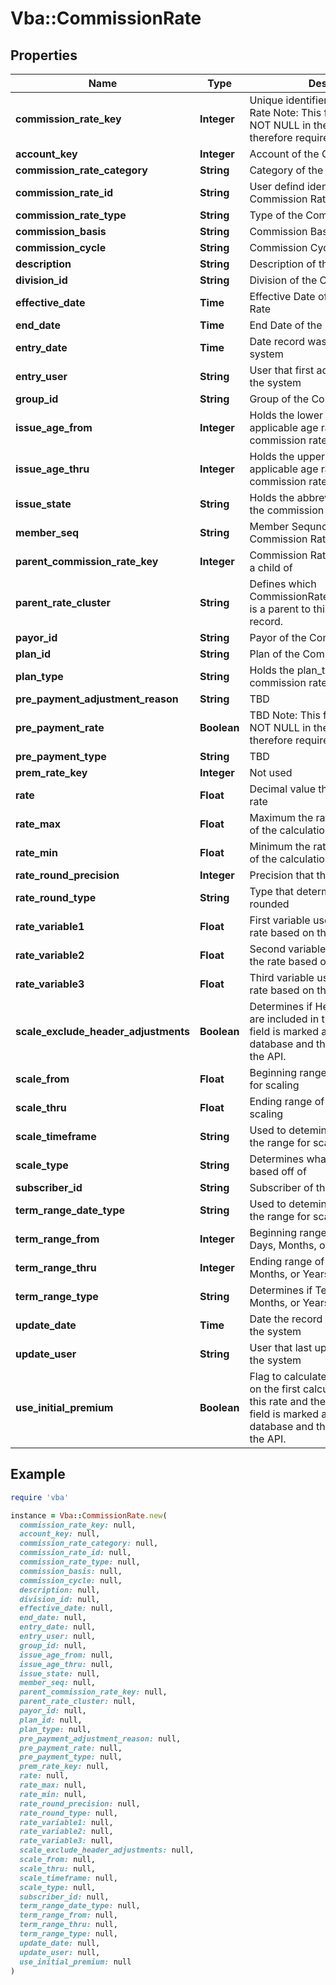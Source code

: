# Vba::CommissionRate

## Properties

| Name | Type | Description | Notes |
| ---- | ---- | ----------- | ----- |
| **commission_rate_key** | **Integer** | Unique identifier for the Commission Rate Note: This field is marked as NOT NULL in the database and therefore required by the API. |  |
| **account_key** | **Integer** | Account of the Commission Rate | [optional] |
| **commission_rate_category** | **String** | Category of the Commission Rate | [optional] |
| **commission_rate_id** | **String** | User defind identifier for the Commission Rate | [optional] |
| **commission_rate_type** | **String** | Type of the Commission Rate | [optional] |
| **commission_basis** | **String** | Commission Basis used for the rate | [optional] |
| **commission_cycle** | **String** | Commission Cycle used for the rate | [optional] |
| **description** | **String** | Description of the Commission Rate | [optional] |
| **division_id** | **String** | Division of the Commission Rate | [optional] |
| **effective_date** | **Time** | Effective Date of the Commission Rate | [optional] |
| **end_date** | **Time** | End Date of the Commission Rate | [optional] |
| **entry_date** | **Time** | Date record was first added to the system | [optional] |
| **entry_user** | **String** | User that first added the record to the system | [optional] |
| **group_id** | **String** | Group of the Commission Rate | [optional] |
| **issue_age_from** | **Integer** | Holds the lower bound of the applicable age range for the commission rate record. | [optional] |
| **issue_age_thru** | **Integer** | Holds the upper bound of the applicable age range for the commission rate record. | [optional] |
| **issue_state** | **String** | Holds the abbreviated state name for the commission rate record. | [optional] |
| **member_seq** | **String** | Member Sequnce of the Commission Rate | [optional] |
| **parent_commission_rate_key** | **Integer** | Commission Rate that this record is a child of | [optional] |
| **parent_rate_cluster** | **String** | Defines which CommissionRateCluster.Rate_Cluster is a parent to this commission rate record. | [optional] |
| **payor_id** | **String** | Payor of the Commission Rate | [optional] |
| **plan_id** | **String** | Plan of the Commission Rate | [optional] |
| **plan_type** | **String** | Holds the plan_type for which this commission rate record applies. | [optional] |
| **pre_payment_adjustment_reason** | **String** | TBD | [optional] |
| **pre_payment_rate** | **Boolean** | TBD Note: This field is marked as NOT NULL in the database and therefore required by the API. |  |
| **pre_payment_type** | **String** | TBD | [optional] |
| **prem_rate_key** | **Integer** | Not used | [optional] |
| **rate** | **Float** | Decimal value that defines the base rate | [optional] |
| **rate_max** | **Float** | Maximum the rate will be regardless of the calculation | [optional] |
| **rate_min** | **Float** | Minimum the rate will be regardless of the calculation | [optional] |
| **rate_round_precision** | **Integer** | Precision that the rate is rounded to | [optional] |
| **rate_round_type** | **String** | Type that determine how the rate is rounded | [optional] |
| **rate_variable1** | **Float** | First variable used in calculating the rate based on the type | [optional] |
| **rate_variable2** | **Float** | Second variable used in calculating the rate based on the type | [optional] |
| **rate_variable3** | **Float** | Third variable used in calculating the rate based on the type | [optional] |
| **scale_exclude_header_adjustments** | **Boolean** | Determines if Header Adjustments are included in the scaling Note: This field is marked as NOT NULL in the database and therefore required by the API. |  |
| **scale_from** | **Float** | Beginning range of the amount used for scaling | [optional] |
| **scale_thru** | **Float** | Ending range of the amount used for scaling | [optional] |
| **scale_timeframe** | **String** | Used to detemine what date to begin the range for scaling | [optional] |
| **scale_type** | **String** | Determines what amount the scale is based off of | [optional] |
| **subscriber_id** | **String** | Subscriber of the Commission Rate | [optional] |
| **term_range_date_type** | **String** | Used to detemine what date to begin the range for scaling | [optional] |
| **term_range_from** | **Integer** | Beginning range of a number of Days, Months, or Years | [optional] |
| **term_range_thru** | **Integer** | Ending range of a number of Days, Months, or Years | [optional] |
| **term_range_type** | **String** | Determines if Term Range is Days, Months, or Years | [optional] |
| **update_date** | **Time** | Date the record was last updated in the system | [optional] |
| **update_user** | **String** | User that last updated the record in the system | [optional] |
| **use_initial_premium** | **Boolean** | Flag to calculate commission based on the first calculated premium for this rate and then agent. Note: This field is marked as NOT NULL in the database and therefore required by the API. |  |

## Example

```ruby
require 'vba'

instance = Vba::CommissionRate.new(
  commission_rate_key: null,
  account_key: null,
  commission_rate_category: null,
  commission_rate_id: null,
  commission_rate_type: null,
  commission_basis: null,
  commission_cycle: null,
  description: null,
  division_id: null,
  effective_date: null,
  end_date: null,
  entry_date: null,
  entry_user: null,
  group_id: null,
  issue_age_from: null,
  issue_age_thru: null,
  issue_state: null,
  member_seq: null,
  parent_commission_rate_key: null,
  parent_rate_cluster: null,
  payor_id: null,
  plan_id: null,
  plan_type: null,
  pre_payment_adjustment_reason: null,
  pre_payment_rate: null,
  pre_payment_type: null,
  prem_rate_key: null,
  rate: null,
  rate_max: null,
  rate_min: null,
  rate_round_precision: null,
  rate_round_type: null,
  rate_variable1: null,
  rate_variable2: null,
  rate_variable3: null,
  scale_exclude_header_adjustments: null,
  scale_from: null,
  scale_thru: null,
  scale_timeframe: null,
  scale_type: null,
  subscriber_id: null,
  term_range_date_type: null,
  term_range_from: null,
  term_range_thru: null,
  term_range_type: null,
  update_date: null,
  update_user: null,
  use_initial_premium: null
)
```

